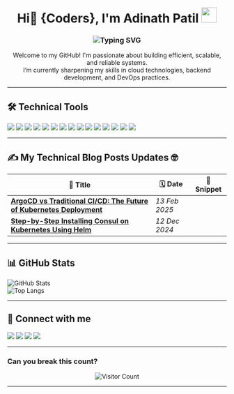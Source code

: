 <h1 align="center">
  Hi👋 {Coders}, I'm Adinath Patil
  <img src="https://media.giphy.com/media/hvRJCLFzcasrR4ia7z/giphy.gif" width="35">
</h1>

<h3 align="center">
  <img src="https://readme-typing-svg.demolab.com?font=Fira+Code&weight=500&size=22&pause=1000&color=1F75FE&center=true&width=600&lines=Full+Stack+Developer+%7C+Cloud+Enthusiast;React+%7C+Node.js+%7C+FastAPI;Building+Scalable+and+Reliable+Systems" alt="Typing SVG" />
</h3>


<p align="center">
  Welcome to my GitHub! I'm passionate about building efficient, scalable, and reliable systems.<br>
  I’m currently sharpening my skills in cloud technologies, backend development, and DevOps practices.
</p>

---

## 🛠 Technical Tools

<p>
<!--   <img src="https://img.shields.io/badge/C-00599C?style=flat&logo=c&logoColor=white"/>
  <img src="https://img.shields.io/badge/C++-00599C?style=flat&logo=c%2B%2B&logoColor=white"/> -->
  <img src="https://img.shields.io/badge/Python-3776AB?style=flat&logo=python&logoColor=white"/>
  <img src="https://img.shields.io/badge/FastAPI-009688?style=flat&logo=fastapi&logoColor=white"/>
<!--   <img src="https://img.shields.io/badge/Java-ED8B00?style=flat&logo=java&logoColor=white"/> -->
  <img src="https://img.shields.io/badge/Terraform-623CE4?style=flat&logo=terraform&logoColor=white"/>
  <img src="https://img.shields.io/badge/AWS-232F3E?style=flat&logo=amazon-aws&logoColor=white"/>
  <img src="https://img.shields.io/badge/VSCode-007ACC?style=flat&logo=visual-studio-code&logoColor=white"/>
  <img src="https://img.shields.io/badge/MySQL-4479A1?style=flat&logo=mysql&logoColor=white"/>
  <img src="https://img.shields.io/badge/Docker-2496ED?style=flat&logo=docker&logoColor=white"/>
  <img src="https://img.shields.io/badge/Microsoft%20Azure-0089D6?style=flat&logo=microsoft-azure&logoColor=white"/>
  <img src="https://img.shields.io/badge/Git-F05032?style=flat&logo=git&logoColor=white"/>
  <img src="https://img.shields.io/badge/GitHub-181717?style=flat&logo=github&logoColor=white"/>
  <img src="https://img.shields.io/badge/Linux-FCC624?style=flat&logo=linux&logoColor=black"/>
<!--   <img src="https://img.shields.io/badge/Slack-4A154B?style=flat&logo=slack&logoColor=white"/> -->
  <img src="https://img.shields.io/badge/Prometheus-E6522C?style=flat&logo=prometheus&logoColor=white"/>
  <img src="https://img.shields.io/badge/Grafana-F46800?style=flat&logo=grafana&logoColor=white"/>
  <img src="https://img.shields.io/badge/Kubernetes-326CE5?style=flat&logo=kubernetes&logoColor=white"/>
  <img src="https://img.shields.io/badge/Ansible-EE0000?style=flat&logo=ansible&logoColor=white"/>
</p>

---

## ✍️ My Technical Blog Posts Updates 🤓

| 📰 Title | 🗓 Date | 📄 Snippet |
|---------|--------|-----------|
| **[ArgoCD vs Traditional CI/CD: The Future of Kubernetes Deployment](https://medium.com/@adinathpatil2634/argocd-vs-traditional-ci-cd-the-future-of-kubernetes-deployment-0f0fcded722f)** | *13 Feb 2025*|
| **[Step-by-Step Installing Consul on Kubernetes Using Helm](https://medium.com/@adinathpatil2634/step-by-step-installing-consul-on-kubernetes-using-helm-16e2c6bf70bf)** | *12 Dec 2024*|

---

## 📊 GitHub Stats

![GitHub Stats](https://github-readme-stats.vercel.app/api?username=adyapatil&show_icons=true&theme=radical)  
![Top Langs](https://github-readme-stats.vercel.app/api/top-langs/?username=adyapatil&layout=compact&theme=radical)

---

## 🤝 Connect with me

<p>
  <a href="https://www.linkedin.com/in/adinath-patil" target="_blank"><img src="https://img.shields.io/badge/LinkedIn-0077B5?style=for-the-badge&logo=linkedin&logoColor=white"/></a>
  <a href="https://drive.google.com/file/d/1jvU7Jt5_2yIidy6Tb55q6Oa-HbXDYFbJ/view?usp=sharing" target="_blank"><img src="https://img.shields.io/badge/Download-Resume-grey?style=for-the-badge"/></a>
  <a href="https://www.instagram.com/_crack_adya_2634/" target="_blank"><img src="https://img.shields.io/badge/Instagram-E4405F?style=for-the-badge&logo=instagram&logoColor=white"/></a>
  <a href="https://medium.com/@adinathpatil2634" target="_blank"><img src="https://img.shields.io/badge/Medium-000000?style=for-the-badge&logo=medium&logoColor=white"/></a>
</p>

---

### Can you break this count?

<p align="center">
  <img src="https://hitwebcounter.com/counter/counter.php?page=1234567&style=0006&nbdigits=7&type=page&initCount=0000000" title="Counter" alt="Visitor Count" />
</p>

---

<marquee direction="left" behavior="scroll" scrollamount="5">
  <h3 align="center" style="color:limegreen;">
    Thanks for visiting my profile, see you next time!
  </h3>
</marquee>

